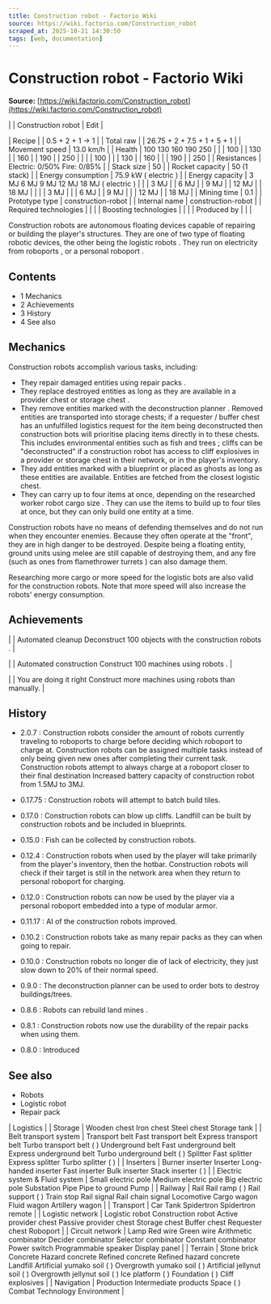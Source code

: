 ```yaml
---
title: Construction robot - Factorio Wiki
source: https://wiki.factorio.com/Construction_robot
scraped_at: 2025-10-21 14:30:50
tags: [web, documentation]
---
```


# Construction robot - Factorio Wiki

**Source:** [https://wiki.factorio.com/Construction_robot](https://wiki.factorio.com/Construction_robot)


|  | Construction robot | Edit |

| Recipe |
| 0.5 + 2 + 1 → 1 |
| Total raw |
| 26.75 + 2 + 7.5 + 1 + 5 + 1 |
| Movement speed | 13.0 km/h |
| Health | 100 130 160 190 250 |  |  | 100 |  | 130 |  | 160 |  | 190 |  | 250 |
|  |  | 100 |
|  | 130 |  | 160 |
|  | 190 |  | 250 |
| Resistances | Electric: 0/50% Fire: 0/85% |
| Stack size | 50 |
| Rocket capacity | 50 (1 stack) |
| Energy consumption | 75.9 kW ( electric ) |
| Energy capacity | 3 MJ 6 MJ 9 MJ 12 MJ 18 MJ ( electric ) |  |  | 3 MJ |  | 6 MJ |  | 9 MJ |  | 12 MJ |  | 18 MJ |
|  |  | 3 MJ |
|  | 6 MJ |  | 9 MJ |
|  | 12 MJ |  | 18 MJ |
| Mining time | 0.1 |
| Prototype type | construction-robot |
| Internal name | construction-robot |
| Required technologies |
|  |
| Boosting technologies |
|  |
| Produced by |
|  |

Construction robots are autonomous floating devices capable of repairing or building the player's structures. They are one of two type of floating robotic devices, the other being the logistic robots . They run on electricity from roboports , or a personal roboport .

## Contents

- 1 Mechanics
- 2 Achievements
- 3 History
- 4 See also

## Mechanics

Construction robots accomplish various tasks, including:

- They repair damaged entities using repair packs .
- They replace destroyed entities as long as they are available in a provider chest or storage chest .
- They remove entities marked with the deconstruction planner . Removed entities are transported into storage chests; if a requester / buffer chest has an unfulfilled logistics request for the item being deconstructed then construction bots will prioritise placing items directly in to these chests. This includes environmental entities such as fish and trees ; cliffs can be "deconstructed" if a construction robot has access to cliff explosives in a provider or storage chest in their network, or in the player's inventory.
- They add entities marked with a blueprint or placed as ghosts as long as these entities are available.  Entities are fetched from the closest logistic chest.
- They can carry up to four items at once, depending on the researched worker robot cargo size . They can use the items to build up to four tiles at once, but they can only build one entity at a time.

Construction robots have no means of defending themselves and do not run when they encounter enemies. Because they often operate at the "front", they are in high danger to be destroyed. Despite being a floating entity, ground units using melee are still capable of destroying them, and any fire (such as ones from flamethrower turrets ) can also damage them.

Researching more cargo or more speed for the logistic bots are also valid for the construction robots. Note that more speed will also increase the robots' energy consumption.

## Achievements

|  | Automated cleanup Deconstruct 100 objects with the construction robots . |

|  | Automated construction Construct 100 machines using robots . |

|  | You are doing it right Construct more machines using robots than manually. |

## History

- 2.0.7 : Construction robots consider the amount of robots currently traveling to roboports to charge before deciding which roboport to charge at. Construction robots can be assigned multiple tasks instead of only being given new ones after completing their current task. Construction robots attempt to always charge at a roboport closer to their final destination Increased battery capacity of construction robot from 1.5MJ to 3MJ.

- 0.17.75 : Construction robots will attempt to batch build tiles.

- 0.17.0 : Construction robots can blow up cliffs. Landfill can be built by construction robots and be included in blueprints.

- 0.15.0 : Fish can be collected by construction robots.

- 0.12.4 : Construction robots when used by the player will take primarily from the player's inventory, then the hotbar. Construction robots will check if their target is still in the network area when they return to personal roboport for charging.

- 0.12.0 : Construction robots can now be used by the player via a personal roboport embedded into a type of modular armor.

- 0.11.17 : AI of the construction robots improved.

- 0.10.2 : Construction robots take as many repair packs as they can when going to repair.

- 0.10.0 : Construction robots no longer die of lack of electricity, they just slow down to 20% of their normal speed.

- 0.9.0 : The deconstruction planner can be used to order bots to destroy buildings/trees.

- 0.8.6 : Robots can rebuild land mines .

- 0.8.1 : Construction robots now use the durability of the repair packs when using them.

- 0.8.0 : Introduced

## See also

- Robots
- Logistic robot
- Repair pack

| Logistics |
| Storage | Wooden chest Iron chest Steel chest Storage tank |
| Belt transport system | Transport belt Fast transport belt Express transport belt Turbo transport belt ( ) Underground belt Fast underground belt Express underground belt Turbo underground belt ( ) Splitter Fast splitter Express splitter Turbo splitter ( ) |
| Inserters | Burner inserter Inserter Long-handed inserter Fast inserter Bulk inserter Stack inserter ( ) |
| Electric system & Fluid system | Small electric pole Medium electric pole Big electric pole Substation Pipe Pipe to ground Pump |
| Railway | Rail Rail ramp ( ) Rail support ( ) Train stop Rail signal Rail chain signal Locomotive Cargo wagon Fluid wagon Artillery wagon |
| Transport | Car Tank Spidertron Spidertron remote |
| Logistic network | Logistic robot Construction robot Active provider chest Passive provider chest Storage chest Buffer chest Requester chest Roboport |
| Circuit network | Lamp Red wire Green wire Arithmetic combinator Decider combinator Selector combinator Constant combinator Power switch Programmable speaker Display panel |
| Terrain | Stone brick Concrete Hazard concrete Refined concrete Refined hazard concrete Landfill Artificial yumako soil ( ) Overgrowth yumako soil ( ) Artificial jellynut soil ( ) Overgrowth jellynut soil ( ) Ice platform ( ) Foundation ( ) Cliff explosives |
| Navigation | Production Intermediate products Space ( ) Combat Technology Environment |

